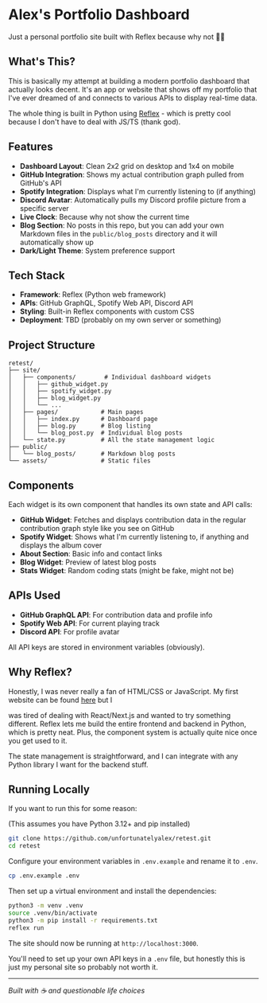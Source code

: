 # Alex's Portfolio Dashboard

Just a personal portfolio site built with Reflex because why not 🤷‍♂️

## What's This?

This is basically my attempt at building a modern portfolio dashboard that actually looks decent. It's an app or website that shows off my portfolio that I've ever dreamed of and connects to various APIs to display real-time data.

The whole thing is built in Python using [Reflex](https://reflex.dev) - which is pretty cool because I don't have to deal with JS/TS (thank god).

## Features

- **Dashboard Layout**: Clean 2x2 grid on desktop and 1x4 on mobile
- **GitHub Integration**: Shows my actual contribution graph pulled from GitHub's API
- **Spotify Integration**: Displays what I'm currently listening to (if anything)
- **Discord Avatar**: Automatically pulls my Discord profile picture from a specific server
- **Live Clock**: Because why not show the current time
- **Blog Section**: No posts in this repo, but you can add your own Markdown files in the `public/blog_posts` directory and it will automatically show up
- **Dark/Light Theme**: System preference support

## Tech Stack

- **Framework**: Reflex (Python web framework)
- **APIs**: GitHub GraphQL, Spotify Web API, Discord API
- **Styling**: Built-in Reflex components with custom CSS
- **Deployment**: TBD (probably on my own server or something)

## Project Structure

```
retest/
├── site/
│   ├── components/        # Individual dashboard widgets
│   │   ├── github_widget.py
│   │   ├── spotify_widget.py
│   │   ├── blog_widget.py
│   │   └── ...
│   ├── pages/            # Main pages
│   │   ├── index.py      # Dashboard page
│   │   ├── blog.py       # Blog listing
│   │   └── blog_post.py  # Individual blog posts
│   └── state.py          # All the state management logic
├── public/
│   └── blog_posts/       # Markdown blog posts
└── assets/               # Static files
```

## Components

Each widget is its own component that handles its own state and API calls:

- **GitHub Widget**: Fetches and displays contribution data in the regular contribution graph style like you see on GitHub
- **Spotify Widget**: Shows what I'm currently listening to, if anything and displays the album cover
- **About Section**: Basic info and contact links
- **Blog Widget**: Preview of latest blog posts
- **Stats Widget**: Random coding stats (might be fake, might not be)

## APIs Used

- **GitHub GraphQL API**: For contribution data and profile info
- **Spotify Web API**: For current playing track
- **Discord API**: For profile avatar

All API keys are stored in environment variables (obviously).

## Why Reflex?

Honestly, I was never really a fan of HTML/CSS or JavaScript. My first website can be found [here](https://alexdot.me) but I 

  was tired of dealing with React/Next.js and wanted to try something different. Reflex lets me build the entire frontend and backend in Python, which is pretty neat. Plus, the component system is actually quite nice once you get used to it.

The state management is straightforward, and I can integrate with any Python library I want for the backend stuff.

## Running Locally

If you want to run this for some reason:

(This assumes you have Python 3.12+ and pip installed)

```bash
git clone https://github.com/unfortunatelyalex/retest.git
cd retest
```

Configure your environment variables in `.env.example` and rename it to `.env`.
```bash
cp .env.example .env
```

Then set up a virtual environment and install the dependencies:

```bash
python3 -m venv .venv
source .venv/bin/activate
python3 -m pip install -r requirements.txt
reflex run
```

The site should now be running at `http://localhost:3000`.

You'll need to set up your own API keys in a `.env` file, but honestly this is just my personal site so probably not worth it.

---

*Built with ☕ and questionable life choices*
